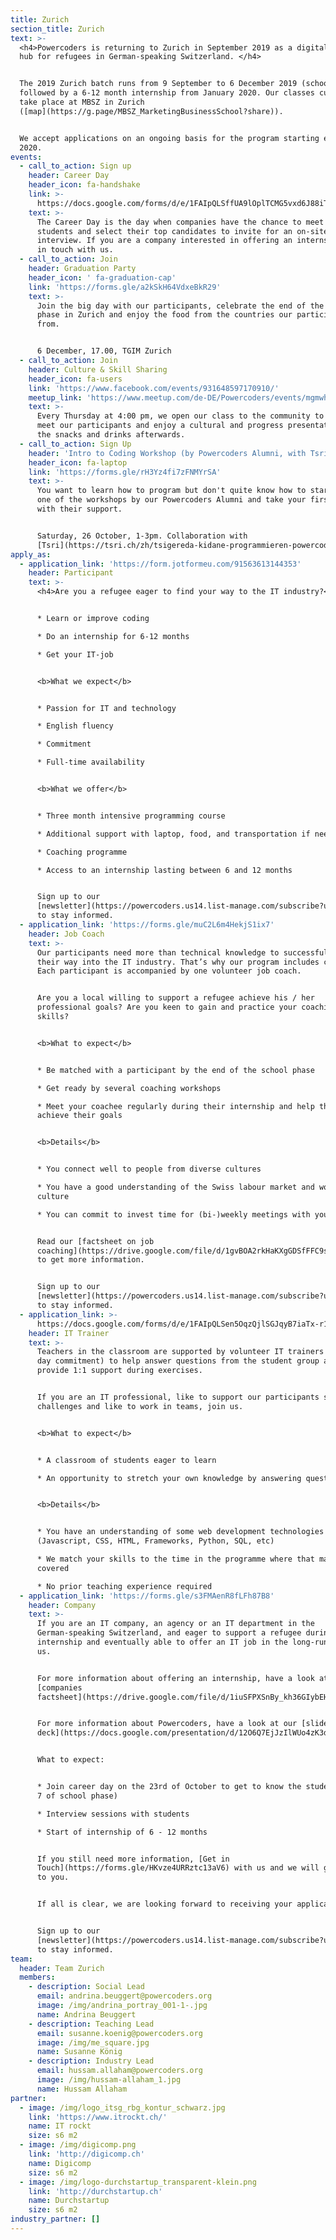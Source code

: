 ```yaml
---
title: Zurich
section_title: Zurich
text: >-
  <h4>Powercoders is returning to Zurich in September 2019 as a digital learning
  hub for refugees in German-speaking Switzerland. </h4>


  The 2019 Zurich batch runs from 9 September to 6 December 2019 (school phase),
  followed by a 6-12 month internship from January 2020. Our classes currently
  take place at MBSZ in Zurich
  ([map](https://g.page/MBSZ_MarketingBusinessSchool?share)). 


  We accept applications on an ongoing basis for the program starting early
  2020.
events:
  - call_to_action: Sign up
    header: Career Day
    header_icon: fa-handshake
    link: >-
      https://docs.google.com/forms/d/e/1FAIpQLSffUA9lOplTCMG5vxd6J88iTsiIlZkcdf5IUdiXXw7sZ4Z5mQ/viewform
    text: >-
      The Career Day is the day when companies have the chance to meet all our
      students and select their top candidates to invite for an on-site
      interview. If you are a company interested in offering an internship, get
      in touch with us.
  - call_to_action: Join
    header: Graduation Party
    header_icon: ' fa-graduation-cap'
    link: 'https://forms.gle/a2kSkH64VdxeBkR29'
    text: >-
      Join the big day with our participants, celebrate the end of the school
      phase in Zurich and enjoy the food from the countries our participants are
      from.


      6 December, 17.00, TGIM Zurich
  - call_to_action: Join
    header: Culture & Skill Sharing
    header_icon: fa-users
    link: 'https://www.facebook.com/events/931648597170910/'
    meetup_link: 'https://www.meetup.com/de-DE/Powercoders/events/mgmwhryzmbzb/'
    text: >-
      Every Thursday at 4:00 pm, we open our class to the community to join us,
      meet our participants and enjoy a cultural and progress presentation and
      the snacks and drinks afterwards.
  - call_to_action: Sign Up
    header: 'Intro to Coding Workshop (by Powercoders Alumni, with Tsri.ch)'
    header_icon: fa-laptop
    link: 'https://forms.gle/rH3Yz4fi7zFNMYrSA'
    text: >-
      You want to learn how to program but don't quite know how to start? Join
      one of the workshops by our Powercoders Alumni and take your first steps
      with their support. 


      Saturday, 26 October, 1-3pm. Collaboration with
      [Tsri](https://tsri.ch/zh/tsigereda-kidane-programmieren-powercoders-workshop-zurich/).
apply_as:
  - application_link: 'https://form.jotformeu.com/91563613144353'
    header: Participant
    text: >-
      <h4>Are you a refugee eager to find your way to the IT industry?</h4>


      * Learn or improve coding

      * Do an internship for 6-12 months

      * Get your IT-job


      <b>What we expect</b>


      * Passion for IT and technology

      * English fluency

      * Commitment

      * Full-time availability


      <b>What we offer</b>


      * Three month intensive programming course

      * Additional support with laptop, food, and transportation if needed

      * Coaching programme

      * Access to an internship lasting between 6 and 12 months


      Sign up to our
      [newsletter](https://powercoders.us14.list-manage.com/subscribe?u=2a42a364dd3183e63617d355b&id=dd4d5d82f8)
      to stay informed.
  - application_link: 'https://forms.gle/muC2L6m4HekjS1ix7'
    header: Job Coach
    text: >-
      Our participants need more than technical knowledge to successfully find
      their way into the IT industry. That’s why our program includes coaching.
      Each participant is accompanied by one volunteer job coach.


      Are you a local willing to support a refugee achieve his / her
      professional goals? Are you keen to gain and practice your coaching
      skills? 


      <b>What to expect</b>


      * Be matched with a participant by the end of the school phase

      * Get ready by several coaching workshops

      * Meet your coachee regularly during their internship and help them to
      achieve their goals


      <b>Details</b>


      * You connect well to people from diverse cultures

      * You have a good understanding of the Swiss labour market and work
      culture

      * You can commit to invest time for (bi-)weekly meetings with your coachee


      Read our [factsheet on job
      coaching](https://drive.google.com/file/d/1gvBOA2rkHaKXgGDSfFFC9syQ3V6esBkC/view?usp=sharing)
      to get more information.


      Sign up to our
      [newsletter](https://powercoders.us14.list-manage.com/subscribe?u=2a42a364dd3183e63617d355b&id=dd4d5d82f8)
      to stay informed.
  - application_link: >-
      https://docs.google.com/forms/d/e/1FAIpQLSen5OqzQjlSGJqyB7iaTx-r1Lxj9Liznp8ELrB0bwgS-WGavQ/viewform?usp=sf_link
    header: IT Trainer
    text: >-
      Teachers in the classroom are supported by volunteer IT trainers (2+ half
      day commitment) to help answer questions from the student group and
      provide 1:1 support during exercises.


      If you are an IT professional, like to support our participants solving IT
      challenges and like to work in teams, join us.


      <b>What to expect</b>


      * A classroom of students eager to learn

      * An opportunity to stretch your own knowledge by answering questions


      <b>Details</b>


      * You have an understanding of some web development technologies
      (Javascript, CSS, HTML, Frameworks, Python, SQL, etc)

      * We match your skills to the time in the programme where that material is
      covered

      * No prior teaching experience required
  - application_link: 'https://forms.gle/s3FMAenR8fLFh87B8'
    header: Company
    text: >-
      If you are an IT company, an agency or an IT department in the
      German-speaking Switzerland, and eager to support a refugee during an
      internship and eventually able to offer an IT job in the long-run, join
      us. 


      For more information about offering an internship, have a look at the
      [companies
      factsheet](https://drive.google.com/file/d/1iuSFPXSnBy_kh36GIybEHma35EgFyOK4/view?usp=sharing).


      For more information about Powercoders, have a look at our [slide
      deck](https://docs.google.com/presentation/d/12O6Q7EjJzIlWUo4zK3dO2nLZXIiPtW2kGrqYyvWsuBw/edit?usp=sharing). 


      What to expect:  


      * Join career day on the 23rd of October to get to know the students (week
      7 of school phase)

      * Interview sessions with students

      * Start of internship of 6 - 12 months


      If you still need more information, [Get in
      Touch](https://forms.gle/HKvze4URRztc13aV6) with us and we will get back
      to you. 


      If all is clear, we are looking forward to receiving your application.


      Sign up to our
      [newsletter](https://powercoders.us14.list-manage.com/subscribe?u=2a42a364dd3183e63617d355b&id=dd4d5d82f8)
      to stay informed.
team:
  header: Team Zurich
  members:
    - description: Social Lead
      email: andrina.beuggert@powercoders.org
      image: /img/andrina_portray_001-1-.jpg
      name: Andrina Beuggert
    - description: Teaching Lead
      email: susanne.koenig@powercoders.org
      image: /img/me_square.jpg
      name: Susanne König
    - description: Industry Lead
      email: hussam.allaham@powercoders.org
      image: /img/hussam-allaham_1.jpg
      name: Hussam Allaham
partner:
  - image: /img/logo_itsg_rbg_kontur_schwarz.jpg
    link: 'https://www.itrockt.ch/'
    name: IT rockt
    size: s6 m2
  - image: /img/digicomp.png
    link: 'http://digicomp.ch'
    name: Digicomp
    size: s6 m2
  - image: /img/logo-durchstartup_transparent-klein.png
    link: 'http://durchstartup.ch'
    name: Durchstartup
    size: s6 m2
industry_partner: []
---
```


